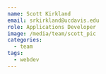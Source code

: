 ```yaml
---
name: Scott Kirkland
email: srkirkland@ucdavis.edu
role: Applications Developer
image: /media/team/scott_pic
categories:
  - team
tags:
  - webdev
---
```

